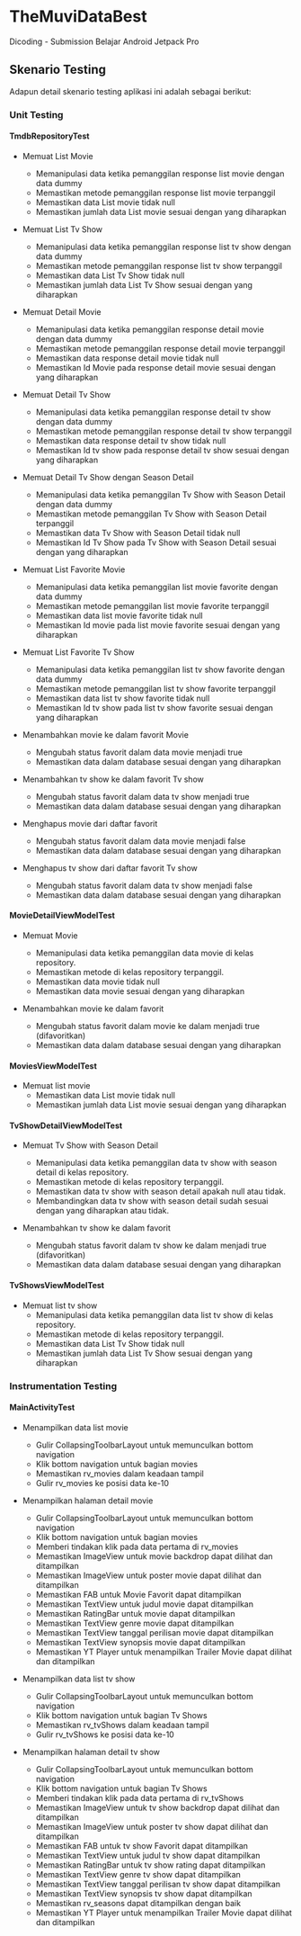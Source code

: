 # TheMuviDataBest

Dicoding - Submission Belajar Android Jetpack Pro

## Skenario Testing

Adapun detail skenario testing aplikasi ini adalah sebagai berikut:

### Unit Testing

#### TmdbRepositoryTest

- Memuat List Movie
    - Memanipulasi data ketika pemanggilan response list movie dengan data dummy
    - Memastikan metode pemanggilan response list movie terpanggil
    - Memastikan data List movie tidak null
    - Memastikan jumlah data List movie sesuai dengan yang diharapkan

- Memuat List Tv Show
    - Memanipulasi data ketika pemanggilan response list tv show dengan data dummy
    - Memastikan metode pemanggilan response list tv show terpanggil
    - Memastikan data List Tv Show tidak null
    - Memastikan jumlah data List Tv Show sesuai dengan yang diharapkan

- Memuat Detail Movie
    - Memanipulasi data ketika pemanggilan response detail movie dengan data dummy
    - Memastikan metode pemanggilan response detail movie terpanggil
    - Memastikan data response detail movie tidak null
    - Memastikan Id Movie pada response detail movie sesuai dengan yang diharapkan

- Memuat Detail Tv Show
    - Memanipulasi data ketika pemanggilan response detail tv show dengan data dummy
    - Memastikan metode pemanggilan response detail tv show terpanggil
    - Memastikan data response detail tv show tidak null
    - Memastikan Id tv show pada response detail tv show sesuai dengan yang diharapkan

- Memuat Detail Tv Show dengan Season Detail
    - Memanipulasi data ketika pemanggilan Tv Show with Season Detail dengan data dummy
    - Memastikan metode pemanggilan Tv Show with Season Detail terpanggil
    - Memastikan data Tv Show with Season Detail tidak null
    - Memastikan Id Tv Show pada Tv Show with Season Detail sesuai dengan yang diharapkan

- Memuat List Favorite Movie
    - Memanipulasi data ketika pemanggilan list movie favorite dengan data dummy
    - Memastikan metode pemanggilan list movie favorite terpanggil
    - Memastikan data list movie favorite tidak null
    - Memastikan Id movie pada list movie favorite sesuai dengan yang diharapkan

- Memuat List Favorite Tv Show
    - Memanipulasi data ketika pemanggilan list tv show favorite dengan data dummy
    - Memastikan metode pemanggilan list tv show favorite terpanggil
    - Memastikan data list tv show favorite tidak null
    - Memastikan Id tv show pada list tv show favorite sesuai dengan yang diharapkan

- Menambahkan movie ke dalam favorit Movie
    - Mengubah status favorit dalam data movie menjadi true
    - Memastikan data dalam database sesuai dengan yang diharapkan

- Menambahkan tv show ke dalam favorit Tv show
    - Mengubah status favorit dalam data tv show menjadi true
    - Memastikan data dalam database sesuai dengan yang diharapkan

- Menghapus movie dari daftar favorit
    - Mengubah status favorit dalam data movie menjadi false
    - Memastikan data dalam database sesuai dengan yang diharapkan

- Menghapus tv show dari daftar favorit Tv show
    - Mengubah status favorit dalam data tv show menjadi false
    - Memastikan data dalam database sesuai dengan yang diharapkan

#### MovieDetailViewModelTest

- Memuat Movie
    - Memanipulasi data ketika pemanggilan data movie di kelas repository.
    - Memastikan metode di kelas repository terpanggil.
    - Memastikan data movie tidak null
    - Memastikan data movie sesuai dengan yang diharapkan

- Menambahkan movie ke dalam favorit
    - Mengubah status favorit dalam movie ke dalam menjadi true (difavoritkan)
    - Memastikan data dalam database sesuai dengan yang diharapkan

#### MoviesViewModelTest

- Memuat list movie
    - Memastikan data List movie tidak null
    - Memastikan jumlah data List movie sesuai dengan yang diharapkan

#### TvShowDetailViewModelTest

- Memuat Tv Show with Season Detail
    - Memanipulasi data ketika pemanggilan data tv show with season detail di kelas repository.
    - Memastikan metode di kelas repository terpanggil.
    - Memastikan data tv show with season detail apakah null atau tidak.
    - Membandingkan data tv show with season detail sudah sesuai dengan yang diharapkan atau tidak.
  
- Menambahkan tv show ke dalam favorit
    - Mengubah status favorit dalam tv show ke dalam menjadi true (difavoritkan)
    - Memastikan data dalam database sesuai dengan yang diharapkan
  
#### TvShowsViewModelTest

- Memuat list tv show
    - Memanipulasi data ketika pemanggilan data list tv show di kelas repository.
    - Memastikan metode di kelas repository terpanggil.
    - Memastikan data List Tv Show tidak null
    - Memastikan jumlah data List Tv Show sesuai dengan yang diharapkan

### Instrumentation Testing

#### MainActivityTest

- Menampilkan data list movie
    - Gulir CollapsingToolbarLayout untuk memunculkan bottom navigation
    - Klik bottom navigation untuk bagian movies
    - Memastikan rv_movies dalam keadaan tampil
    - Gulir rv_movies ke posisi data ke-10

- Menampilkan halaman detail movie
    - Gulir CollapsingToolbarLayout untuk memunculkan bottom navigation
    - Klik bottom navigation untuk bagian movies
    - Memberi tindakan klik pada data pertama di rv_movies
    - Memastikan ImageView untuk movie backdrop dapat dilihat dan ditampilkan
    - Memastikan ImageView untuk poster movie dapat dilihat dan ditampilkan
    - Memastikan FAB untuk Movie Favorit dapat ditampilkan
    - Memastikan TextView untuk judul movie dapat ditampilkan
    - Memastikan RatingBar untuk movie dapat ditampilkan
    - Memastikan TextView genre movie dapat ditampilkan
    - Memastikan TextView tanggal perilisan movie dapat ditampilkan
    - Memastikan TextView synopsis movie dapat ditampilkan
    - Memastikan YT Player untuk menampilkan Trailer Movie dapat dilihat dan ditampilkan

- Menampilkan data list tv show
    - Gulir CollapsingToolbarLayout untuk memunculkan bottom navigation
    - Klik bottom navigation untuk bagian Tv Shows
    - Memastikan rv_tvShows dalam keadaan tampil
    - Gulir rv_tvShows ke posisi data ke-10

- Menampilkan halaman detail tv show
    - Gulir CollapsingToolbarLayout untuk memunculkan bottom navigation
    - Klik bottom navigation untuk bagian Tv Shows
    - Memberi tindakan klik pada data pertama di rv_tvShows
    - Memastikan ImageView untuk tv show backdrop dapat dilihat dan ditampilkan
    - Memastikan ImageView untuk poster tv show dapat dilihat dan ditampilkan
    - Memastikan FAB untuk tv show Favorit dapat ditampilkan
    - Memastikan TextView untuk judul tv show dapat ditampilkan
    - Memastikan RatingBar untuk tv show rating dapat ditampilkan
    - Memastikan TextView genre tv show dapat ditampilkan
    - Memastikan TextView tanggal perilisan tv show dapat ditampilkan
    - Memastikan TextView synopsis tv show dapat ditampilkan
    - Memastikan rv_seasons dapat ditampilkan dengan baik
    - Memastikan YT Player untuk menampilkan Trailer Movie dapat dilihat dan ditampilkan
